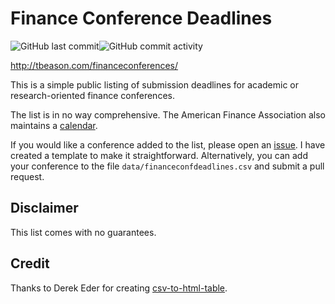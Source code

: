 # Finance Conference Deadlines

![GitHub last commit](https://img.shields.io/github/last-commit/tbeason/financeconferences)![GitHub commit activity](https://img.shields.io/github/commit-activity/m/tbeason/financeconferences)

http://tbeason.com/financeconferences/

This is a simple public listing of submission deadlines for academic or research-oriented finance conferences. 

The list is in no way comprehensive. The American Finance Association also maintains a [calendar](https://afajof.org/call-for-papers-calendar/).

If you would like a conference added to the list, please open an [issue](https://github.com/tbeason/financeconferences/issues). I have created a template to make it straightforward. Alternatively, you can add your conference to the file `data/financeconfdeadlines.csv` and submit a pull request.


## Disclaimer

This list comes with no guarantees.

## Credit

Thanks to Derek Eder for creating [csv-to-html-table](https://github.com/derekeder/csv-to-html-table).